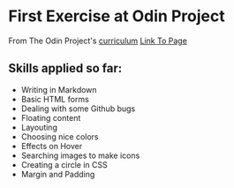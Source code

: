 # First Exercise at Odin Project
From The Odin Project's [curriculum](http://www.theodinproject.com/courses/web-development-101/lessons/html-css)
[Link To Page](https://walmello24.github.io/google-homepage/google_clone.html)

## Skills applied so far:

 - Writing in Markdown
 - Basic HTML forms
 - Dealing with some Github bugs
 - Floating content
 - Layouting
 - Choosing nice colors
 - Effects on Hover
 - Searching images to make icons
 - Creating a circle in CSS
 - Margin and Padding
